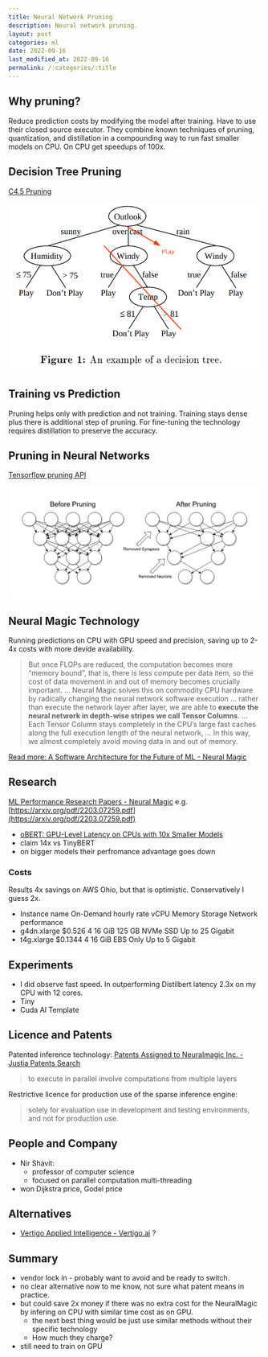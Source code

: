 ```yaml
---
title: Neural Network Pruning
description: Neural network pruning.
layout: post
categories: ml
date: 2022-09-16
last_modified_at: 2022-09-16
permalink: /:categories/:title
---
```



## Why pruning?
Reduce prediction costs by modifying the model after training.
Have to use their closed source executor.
They combine known techniques of pruning, quantization, and distillation in a compounding way to run fast smaller models on CPU. On CPU get speedups of 100x.


## Decision Tree Pruning
[C4.5 Pruning](http://www.cs.umd.edu/~samir/498/10Algorithms-08.pdf)


![](/images/decision_tree_pruning__kijsirikul_2001.png)


## Training vs Prediction
Pruning helps only with prediction and not training.
Training stays dense plus there is additional step of pruning.
For fine-tuning the technology requires distillation to preserve the accuracy.


## Pruning in Neural Networks

[Tensorflow pruning API](https://blog.tensorflow.org/2019/05/tf-model-optimization-toolkit-pruning-API.html)


![Neural Network before and after pruning (CrumpledBenito CCBYSA4)](/images/neural_network_before_after_pruning_CrumpledBenito_cc_by_sa_4_0.png)


## Neural Magic Technology
Running predictions on CPU with GPU speed and precision, saving up to 2-4x costs with more devide availability.

> But once FLOPs are reduced, the computation becomes more “memory bound”, that is, there is less compute per data item, so the cost of data movement in and out of memory becomes crucially important. ...
> Neural Magic solves this on commodity CPU hardware by radically changing the neural network software execution ... rather than execute the network layer after layer, we are able to **execute the neural network in depth-wise stripes we call Tensor Columns**. ... Each Tensor Column stays completely in the CPU’s large fast caches along the full execution length of the neural network, ... In this way, we almost completely avoid moving data in and out of memory.
 
[Read more: A Software Architecture for the Future of ML - Neural Magic](https://neuralmagic.com/technology/)


## Research
[ML Performance Research Papers - Neural Magic](https://neuralmagic.com/resources/technical-papers/)
e.g. [https://arxiv.org/pdf/2203.07259.pdf](https://arxiv.org/pdf/2203.07259.pdf)
- [oBERT: GPU-Level Latency on CPUs with 10x Smaller Models](https://neuralmagic.com/blog/obert/)
- claim 14x vs TinyBERT
- on bigger models their perfromance advantage goes down


### Costs
Results 4x savings on AWS Ohio, but that is optimistic. Conservatively I guess 2x.
- Instance name On-Demand hourly rate vCPU Memory Storage Network performance
- g4dn.xlarge	$0.526	4	16 GiB	125 GB NVMe SSD	Up to 25 Gigabit
- t4g.xlarge	$0.1344	4	16 GiB	EBS Only	Up to 5 Gigabit


## Experiments
- I did observe fast speed. In outperforming Distilbert latency 2.3x on my CPU with 12 cores.
- Tiny
- Cuda AI Template


## Licence and Patents
Patented inference technology: [Patents Assigned to Neuralmagic Inc. - Justia Patents Search](https://patents.justia.com/assignee/neuralmagic-inc)
> to execute in parallel involve computations from multiple layers

Restrictive licence for production use of the sparse inference engine:
> solely for evaluation  use in development and testing environments, and not for production use.
 
## People and Company
- Nir Shavit:
	- professor of computer science
	- focused on parallel computation multi-threading
- won Dijkstra price, Godel price

## Alternatives
- [Vertigo Applied Intelligence - Vertigo.ai](https://vertigo.ai/) ?

## Summary
- vendor lock in - probably want to avoid and be ready to switch.
- no clear alternative now to me know, not sure what patent means in practice.
- but could save 2x money if there was no extra cost for the NeuralMagic by infering on CPU with similar time cost as on GPU. 
	- the next best thing would be just use similar methods without their specific technology
	- How much they charge?
- still need to train on GPU
